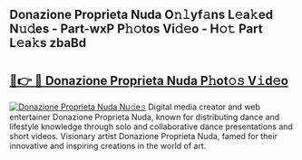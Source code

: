## Donazione Proprieta Nuda O𝚗𝚕yf𝚊ns L𝚎a𝚔ed N𝚞𝚍es - Part-wxP P𝚑𝚘tos Vi𝚍𝚎o - H𝚘𝚝 Part L𝚎a𝚔s zbaBd

# <h2><a href="http://kf0oyd.oniu.top/?m=Donazione+Proprieta+Nuda">🔗👉 🔴 Donazione Proprieta Nuda P𝚑ot𝚘𝚜 V𝚒d𝚎o</a></h2>

[![Donazione Proprieta Nuda Nu𝚍e𝚜](https://i.imgur.com/0qMVB7G.gif)](http://kf0oyd.oniu.top/?m=Donazione+Proprieta+Nuda)
Digital media creator and web entertainer Donazione Proprieta Nuda, known for distributing dance and lifestyle knowledge through solo and collaborative dance presentations and short videos. Visionary artist Donazione Proprieta Nuda, famed for their innovative and inspiring creations in the world of art.  
